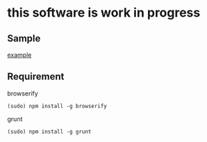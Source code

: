 # this software is work in progress
## Sample

[example](http://howdyblog.herokuapp.com/)

## Requirement
browserify

    (sudo) npm install -g browserify

grunt

    (sudo) npm install -g grunt

